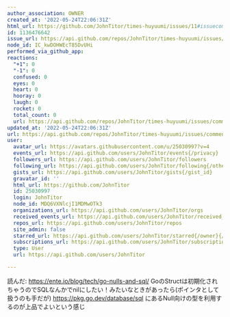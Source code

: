 ```yaml
---
author_association: OWNER
created_at: '2022-05-24T22:06:31Z'
html_url: https://github.com/JohnTitor/times-huyuumi/issues/11#issuecomment-1136476642
id: 1136476642
issue_url: https://api.github.com/repos/JohnTitor/times-huyuumi/issues/11
node_id: IC_kwDOHWEcT85DvUHi
performed_via_github_app: 
reactions:
  "+1": 0
  "-1": 0
  confused: 0
  eyes: 0
  heart: 0
  hooray: 0
  laugh: 0
  rocket: 0
  total_count: 0
  url: https://api.github.com/repos/JohnTitor/times-huyuumi/issues/comments/1136476642/reactions
updated_at: '2022-05-24T22:06:31Z'
url: https://api.github.com/repos/JohnTitor/times-huyuumi/issues/comments/1136476642
user:
  avatar_url: https://avatars.githubusercontent.com/u/25030997?v=4
  events_url: https://api.github.com/users/JohnTitor/events{/privacy}
  followers_url: https://api.github.com/users/JohnTitor/followers
  following_url: https://api.github.com/users/JohnTitor/following{/other_user}
  gists_url: https://api.github.com/users/JohnTitor/gists{/gist_id}
  gravatar_id: ''
  html_url: https://github.com/JohnTitor
  id: 25030997
  login: JohnTitor
  node_id: MDQ6VXNlcjI1MDMwOTk3
  organizations_url: https://api.github.com/users/JohnTitor/orgs
  received_events_url: https://api.github.com/users/JohnTitor/received_events
  repos_url: https://api.github.com/users/JohnTitor/repos
  site_admin: false
  starred_url: https://api.github.com/users/JohnTitor/starred{/owner}{/repo}
  subscriptions_url: https://api.github.com/users/JohnTitor/subscriptions
  type: User
  url: https://api.github.com/users/JohnTitor

---
```

読んだ: https://ente.io/blog/tech/go-nulls-and-sql/
GoのStructは初期化されちゃうのでSQLなんかでnilにしたい！みたいなときがあったら(ポインタとして扱うのも手だが) https://pkg.go.dev/database/sql にあるNull向けの型を利用するのが上品でよいという感じ